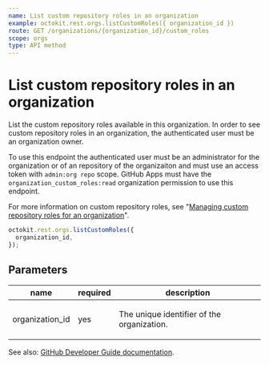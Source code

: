 ```yaml
---
name: List custom repository roles in an organization
example: octokit.rest.orgs.listCustomRoles({ organization_id })
route: GET /organizations/{organization_id}/custom_roles
scope: orgs
type: API method
---
```


# List custom repository roles in an organization

List the custom repository roles available in this organization. In order to see custom
repository roles in an organization, the authenticated user must be an organization owner.

To use this endpoint the authenticated user must be an administrator for the organization or of an repository of the organizaiton and must use an access token with `admin:org repo` scope.
GitHub Apps must have the `organization_custom_roles:read` organization permission to use this endpoint.

For more information on custom repository roles, see "[Managing custom repository roles for an organization](https://docs.github.com/organizations/managing-peoples-access-to-your-organization-with-roles/managing-custom-repository-roles-for-an-organization)".

```js
octokit.rest.orgs.listCustomRoles({
  organization_id,
});
```

## Parameters

<table>
  <thead>
    <tr>
      <th>name</th>
      <th>required</th>
      <th>description</th>
    </tr>
  </thead>
  <tbody>
    <tr><td>organization_id</td><td>yes</td><td>

The unique identifier of the organization.

</td></tr>
  </tbody>
</table>

See also: [GitHub Developer Guide documentation](https://docs.github.com/rest/reference/orgs#list-custom-repository-roles-in-an-organization).
